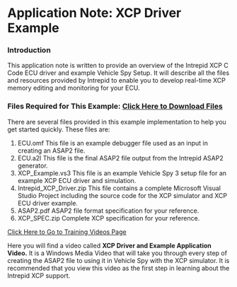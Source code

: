 # Application Note: XCP Driver Example

### Introduction

This application note is written to provide an overview of the Intrepid XCP C Code ECU driver and example Vehicle Spy Setup. It will describe all the files and resources provided by Intrepid to enable you to develop real-time XCP memory editing and monitoring for your ECU.

### Files Required for This Example: [Click Here to Download Files](https://cdn.intrepidcs.net/support/VehicleSpy/ICS\_XCP\_Driver\_And\_Example\_Setup.zip)

There are several files provided in this example implementation to help you get started quickly. These files are:

1. ECU.omf This file is an example debugger file used as an input in creating an ASAP2 file.
2. ECU.a2l This file is the final ASAP2 file output from the Intrepid ASAP2 generator.
3. XCP\_Example.vs3 This file is an example Vehicle Spy 3 setup file for an example XCP ECU driver and simulation.
4. Intrepid\_XCP\_Driver.zip This file contains a complete Microsoft Visual Studio Project including the source code for the XCP simulator and XCP ECU driver example.
5. ASAP2.pdf ASAP2 file format specification for your reference.
6. XCP\_SPEC.zip Complete XCP specification for your reference.

[Click Here to Go to Training Videos Page](https://intrepidcs.com/learning-center/videos/)

Here you will find a video called **XCP Driver and Example Application Video.** It is a Windows Media Video that will take you through every step of creating the ASAP2 file to using it in Vehicle Spy with the XCP simulator. It is recommended that you view this video as the first step in learning about the Intrepid XCP support.
